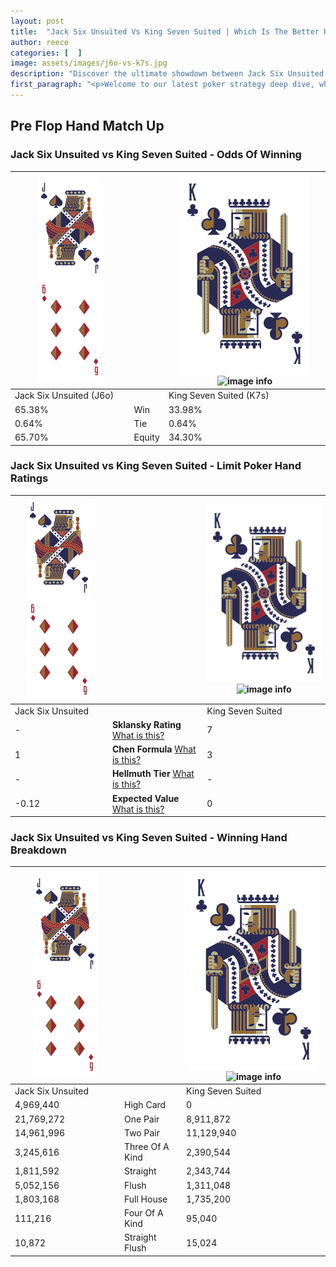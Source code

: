```yaml
---
layout: post
title:  "Jack Six Unsuited Vs King Seven Suited | Which Is The Better Hand In Poker? A Complete Guide"
author: reece
categories: [  ]
image: assets/images/j6o-vs-k7s.jpg
description: "Discover the ultimate showdown between Jack Six Unsuited and King Seven Suited in poker! Uncover the odds, strategies, and scenarios where one hand triumphs over the other. Get ready to up your poker game with this thrilling analysis."
first_paragraph: "<p>Welcome to our latest poker strategy deep dive, where we're pitting two distinct hands against each other in a high-stakes showdown: Jack Six Unsuited vs King Seven Suited.</p><p>In the dynamic world of poker, every decision counts, and knowing which hand holds the upper hand is key to your success at the table.</p><p>In this article, we'll dissect these two hands, explore the scenarios where one dominates the other, and equip you with the knowledge to make strategic choices that can tip the odds in your favor.</p><p>Get ready to unravel the intriguing dynamics of these poker hands and elevate your game to new heights.</p>"
---
```




[comment]: # (sp0)

## Pre Flop Hand Match Up

<div class="table hand-ratings" markdown="1"> 



### Jack Six Unsuited vs King Seven Suited - Odds Of Winning


    
| ![image info](assets/images/hand1/J.png) ![image info](assets/images/hand1/6o.png) |  | ![image info](assets/images/hand2/K.png) ![image info](assets/images/hand2/7s.png) |
| -------- | -------- | -------- |
| Jack Six Unsuited (J6o) |  | King Seven Suited (K7s) |
| 65.38% | Win | 33.98% |
| 0.64% | Tie | 0.64% |
| 65.70% | Equity | 34.30% |




[comment]: # (sp1)



### Jack Six Unsuited vs King Seven Suited - Limit Poker Hand Ratings


    
| ![image info](assets/images/hand1/J.png) ![image info](assets/images/hand1/6o.png) |  | ![image info](assets/images/hand2/K.png) ![image info](assets/images/hand2/7s.png) |
| -------- | -------- | -------- |
| Jack Six Unsuited |  | King Seven Suited |
| - | **Sklansky Rating** [What is this?](/sklansky-rating-explained) | 7 |
| 1 | **Chen Formula** [What is this?](/chen-formula-explained) | 3 |
| - | **Hellmuth Tier** [What is this?](/Hellmuth-tier-explained) | - |
| -0.12 | **Expected Value** [What is this?](/expected-value-explained) | 0 |




[comment]: # (sp2)



### Jack Six Unsuited vs King Seven Suited - Winning Hand Breakdown


    
| ![image info](assets/images/hand1/J.png) ![image info](assets/images/hand1/6o.png) |  | ![image info](assets/images/hand2/K.png) ![image info](assets/images/hand2/7s.png) |
| -------- | -------- | -------- |
| Jack Six Unsuited |  | King Seven Suited |
| 4,969,440 | High Card | 0 |
| 21,769,272 | One Pair | 8,911,872 |
| 14,961,996 | Two Pair | 11,129,940 |
| 3,245,616 | Three Of A Kind | 2,390,544 |
| 1,811,592 | Straight | 2,343,744 |
| 5,052,156 | Flush | 1,311,048 |
| 1,803,168 | Full House | 1,735,200 |
| 111,216 | Four Of A Kind | 95,040 |
| 10,872 | Straight Flush | 15,024 |




[comment]: # (sp3)



</div>

[comment]: # (sp4)



[comment]: # (sp5)

